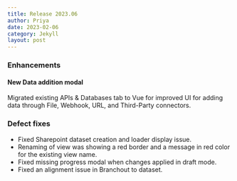 ```yaml
---
title: Release 2023.06
author: Priya
date: 2023-02-06
category: Jekyll
layout: post
---
```


### Enhancements

#### New Data addition modal
Migrated existing APIs & Databases tab to Vue for improved UI for adding data through File, Webhook, URL, and Third-Party connectors.

### Defect fixes

* Fixed Sharepoint dataset creation and loader display issue.
* Renaming of view was showing a red border and a message in red color for the existing view name.
* Fixed missing progress modal when changes applied in draft mode.
* Fixed an alignment issue in Branchout to dataset.